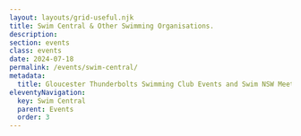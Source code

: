 ```yaml
---
layout: layouts/grid-useful.njk
title: Swim Central & Other Swimming Organisations.
description: 
section: events
class: events
date: 2024-07-18
permalink: /events/swim-central/
metadata:
  title: Gloucester Thunderbolts Swimming Club Events and Swim NSW Meets
eleventyNavigation:
  key: Swim Central
  parent: Events
  order: 3
---
```







